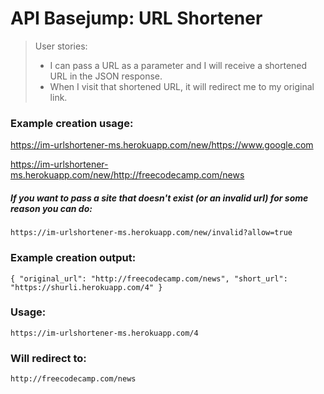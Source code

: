 # API Basejump: URL Shortener

>User stories:
>- I can pass a URL as a parameter and I will receive a shortened URL in the JSON response.
>- When I visit that shortened URL, it will redirect me to my original link.

### Example creation usage:

[https://im-urlshortener-ms.herokuapp.com/new/https://www.google.com ](https://im-urlshortener-ms.herokuapp.com/new/https://www.google.com)

[https://im-urlshortener-ms.herokuapp.com/new/http://freecodecamp.com/news ](https://im-urlshortener-ms.herokuapp.com/new/http://freecodecamp.com/news)

##### If you want to pass a site that doesn't exist (or an invalid url) for some reason you can do:

	https://im-urlshortener-ms.herokuapp.com/new/invalid?allow=true

### Example creation output:

	{ "original_url": "http://freecodecamp.com/news", "short_url": "https://shurli.herokuapp.com/4" }

### Usage:

	https://im-urlshortener-ms.herokuapp.com/4

### Will redirect to:

	http://freecodecamp.com/news
